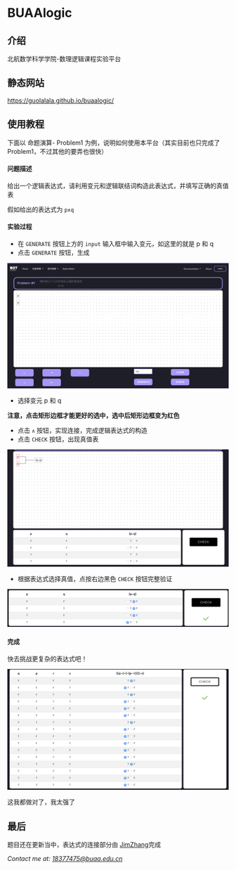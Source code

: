 <!--
 * @author: Bodan Chen
 * @Date: 2021-09-05 16:39:54
 * @LastEditors: Bodan Chen
 * @LastEditTime: 2021-09-05 16:57:23
 * @Email: 18377475@buaa.edu.cn
-->
# BUAAlogic

## 介绍
北航数学科学学院-数理逻辑课程实验平台


## 静态网站
https://guolalala.github.io/buaalogic/

## 使用教程

下面以 命题演算- Problem1 为例，说明如何使用本平台（其实目前也只完成了 Problem1，不过其他的要弄也很快）

#### 问题描述

给出一个逻辑表达式，请利用变元和逻辑联结词构造此表达式，并填写正确的真值表

假如给出的表达式为 `p∧q`

#### 实验过程

* 在 `GENERATE` 按钮上方的 `input` 输入框中输入变元，如这里的就是 p 和 q
* 点击 `GENERATE` 按钮，生成

![image-20210831195915530](img/image-20210831195915530.png)

* 选择变元 p 和 q

**注意，点击矩形边框才能更好的选中，选中后矩形边框变为红色**

* 点击 `∧` 按钮，实现连接，完成逻辑表达式的构造
* 点击 `CHECK` 按钮，出现真值表

![image-20210831200424546](img/image-20210831200424546.png)

* 根据表达式选择真值，点按右边黑色 `CHECK` 按钮完整验证

![image-20210831200609480](img/image-20210831200609480.png)

#### 完成

快去挑战更复杂的表达式吧！

![image-20210831203117250](img/image-20210831203117250.png)

这我都做对了，我太强了



## 最后

题目还在更新当中，表达式的连接部分由 [JimZhang](https://github.com/BrandNewJimZhang)完成

*Contact me at: 18377475@buaa.edu.cn*

